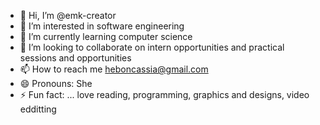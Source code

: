 - 👋 Hi, I’m @emk-creator
- 👀 I’m interested in software engineering
- 🌱 I’m currently learning computer science
- 💞️ I’m looking to collaborate on intern opportunities and practical sessions and opportunities
- 📫 How to reach me heboncassia@gmail.com
- 😄 Pronouns: She
- ⚡ Fun fact: ... love reading, programming, graphics and designs, video edditting 

<!---
emk-creator/emk-creator is a ✨ special ✨ repository because its `README.md` (this file) appears on your GitHub profile.
You can click the Preview link to take a look at your changes.
--->
